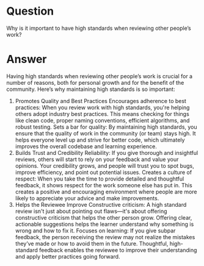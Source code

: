 # Question

Why is it important to have high standards when reviewing other people’s work?

# Answer

Having high standards when reviewing other people’s work is crucial for a number of reasons, both for personal growth and for the benefit of the community. Here’s why maintaining high standards is so important:

1. Promotes Quality and Best Practices
Encourages adherence to best practices: When you review work with high standards, you're helping others adopt industry best practices. This means checking for things like clean code, proper naming conventions, efficient algorithms, and robust testing.
Sets a bar for quality: By maintaining high standards, you ensure that the quality of work in the community (or team) stays high. It helps everyone level up and strive for better code, which ultimately improves the overall codebase and learning experience.
2. Builds Trust and Credibility
Reliability: If you give thorough and insightful reviews, others will start to rely on your feedback and value your opinions. Your credibility grows, and people will trust you to spot bugs, improve efficiency, and point out potential issues.
Creates a culture of respect: When you take the time to provide detailed and thoughtful feedback, it shows respect for the work someone else has put in. This creates a positive and encouraging environment where people are more likely to appreciate your advice and make improvements.
3. Helps the Reviewee Improve
Constructive criticism: A high standard review isn't just about pointing out flaws—it's about offering constructive criticism that helps the other person grow. Offering clear, actionable suggestions helps the learner understand why something is wrong and how to fix it.
Focuses on learning: If you give subpar feedback, the person receiving the review may not realize the mistakes they’ve made or how to avoid them in the future. Thoughtful, high-standard feedback enables the reviewee to improve their understanding and apply better practices going forward.